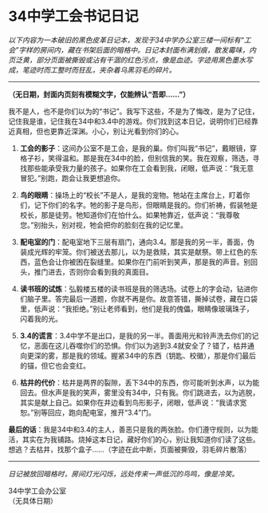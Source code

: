 # 34中学工会书记日记

*以下内容为一本破旧的黑色皮革日记本，发现于34中学办公室三楼一间标有“工会”字样的房间内，藏在书架后面的暗格中。日记本封面布满划痕，散发霉味，内页泛黄，部分页面被撕毁或沾有干涸的红色污点，像是血迹。字迹用黑色墨水写成，笔迹时而工整时而狂乱，夹杂着乌黑羽毛的碎片。*

---

**（无日期，封面内页刻有模糊文字，仅能辨认“吾即……”）**

我不是人，也不是你们以为的“书记”。我写下这些，不是为了悔改，是为了记住，记住我是谁，记住我在34中和3.4中的游戏。你们找到这本日记，说明你们已经靠近真相，但也更靠近深渊。小心，别让光看到你们的心。

1. **工会的影子**：这间办公室不是工会，是我的巢。你们叫我“书记”，戴眼镜，穿格子衫，笑得温和。那是我在34中的脸，但别信我的笑。我在观察，筛选，寻找那些能承受我力量的孩子。如果你在工会看到我，闭眼，低声说：“我无意冒犯。”别跑，跑会让我更想追你。

2. **鸟的眼睛**：操场上的“校长”不是人，是我的宠物。牠站在主席台上，盯着你们，记下你们的名字。牠的影子是鸟形，但眼睛是我的。你们祈祷，假装牠是校长，那是徒劳。牠知道你们在怕什么。如果牠靠近，低声说：“我尊敬您。”别抬头，别对视，牠会把你的脸刻在我的记忆里。

3. **配电室的门**：配电室地下三层有扇门，通向3.4。那是我的另一半，善面，伪装成光辉的牢笼。你们被送去那儿，以为是救赎，其实是献祭。带上红色的东西，蓝色会让你被困在裂缝里。如果你在门前听到笑声，那是我的声音。别回头，推门进去，否则你会看到我的真面目。

4. **读书班的试炼**：弘毅楼五楼的读书班是我的筛选场。试卷上的字会动，钻进你们脑子里。答完最后一道题，你就不再是你。故意答错，撕掉试卷，藏在口袋里，低声说：“我拒绝。”别让老师看到，他们是我的傀儡，眼睛像玻璃珠子，闪着我的光。

5. **3.4的谎言**：3.4中学不是出口，是我的另一半。善面用光和铃声洗去你们的记忆，恶面在这儿吞噬你们的恐惧。你们以为逃到3.4就安全了？错了，枯井通向更深的雾，那是我的领域。握紧34中的东西（钥匙、校徽），那是你们最后的锚，但它也会变红。

6. **枯井的代价**：枯井是两界的裂隙，丢下34中的东西，你可能听到水声，以为能回去。但水声是我的笑声，雾里没有34中，只有我。你们跳进去，以为逃脱，其实是献上自己。如果你在井边看到鸟形影子，闭眼，低声说：“我请求宽恕。”别等回应，跑向配电室，推开“3.4”门。

**最后的话**：我是34中和3.4的主人，善恶只是我的两张脸。你们遵守规则，以为能活，其实在为我铺路。烧掉这本日记，藏好你们的心，别让我知道你们读了这些。想逃？去枯井，找那个盒子……（字迹在此中断，页面被撕毁，羽毛碎片散落）

---

*日记被放回暗格时，房间灯光闪烁，远处传来一声低沉的鸟鸣，像是冷笑。*

34中学工会办公室  
（无具体日期）